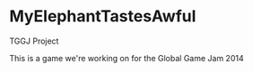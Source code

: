 MyElephantTastesAwful
===================

TGGJ Project

This is a game we're working on for the Global Game Jam 2014
